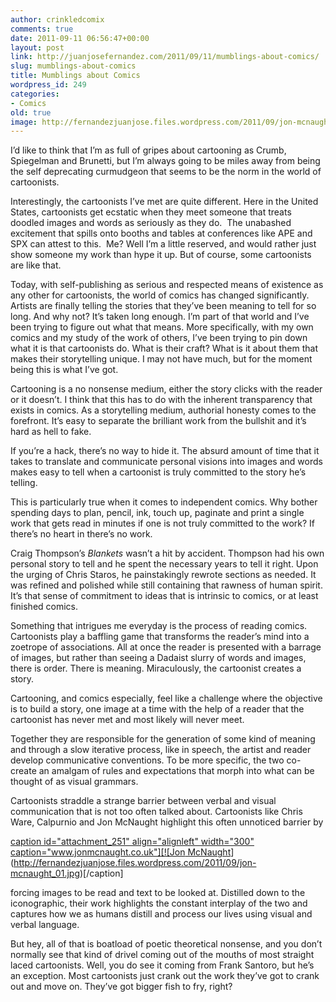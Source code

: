 ```yaml
---
author: crinkledcomix
comments: true
date: 2011-09-11 06:56:47+00:00
layout: post
link: http://juanjosefernandez.com/2011/09/11/mumblings-about-comics/
slug: mumblings-about-comics
title: Mumblings about Comics
wordpress_id: 249
categories:
- Comics
old: true
image: http://fernandezjuanjose.files.wordpress.com/2011/09/jon-mcnaught_01.jpg
---
```


I’d like to think that I’m as full of gripes about cartooning as Crumb, Spiegelman and Brunetti, but I’m always going to be miles away from being the self deprecating curmudgeon that seems to be the norm in the world of cartoonists.

Interestingly, the cartoonists I’ve met are quite different. Here in the United States, cartoonists get ecstatic when they meet someone that treats doodled images and words as seriously as they do.  The unabashed excitement that spills onto booths and tables at conferences like APE and SPX can attest to this.  Me? Well I’m a little reserved, and would rather just show someone my work than hype it up. But of course, some cartoonists are like that.
<!--more-->

Today, with self-publishing as serious and respected means of existence as any other for cartoonists, the world of comics has changed significantly. Artists are finally telling the stories that they’ve been meaning to tell for so long. And why not? It’s taken long enough. I’m part of that world and I’ve been trying to figure out what that means. More specifically, with my own comics and my study of the work of others, I’ve been trying to pin down what it is that cartoonists do. What is their craft? What is it about them that makes their storytelling unique. I may not have much, but for the moment being this is what I’ve got.

Cartooning is a no nonsense medium, either the story clicks with the reader or it doesn’t. I think that this has to do with the inherent transparency that exists in comics. As a storytelling medium, authorial honesty comes to the forefront. It’s easy to separate the brilliant work from the bullshit and it’s hard as hell to fake.

If you’re a hack, there’s no way to hide it. The absurd amount of time that it takes to translate and communicate personal visions into images and words makes easy to tell when a cartoonist is truly committed to the story he’s telling.

This is particularly true when it comes to independent comics. Why bother spending days to plan, pencil, ink, touch up, paginate and print a single work that gets read in minutes if one is not truly committed to the work? If there’s no heart in there’s no work.

Craig Thompson’s _Blankets_ wasn’t a hit by accident. Thompson had his own personal story to tell and he spent the necessary years to tell it right. Upon the urging of Chris Staros, he painstakingly rewrote sections as needed. It was refined and polished while still containing that rawness of human spirit.  It’s that sense of commitment to ideas that is intrinsic to comics, or at least finished comics.

Something that intrigues me everyday is the process of reading comics. Cartoonists play a baffling game that transforms the reader’s mind into a zoetrope of associations. All at once the reader is presented with a barrage of images, but rather than seeing a Dadaist slurry of words and images, there is order. There is meaning. Miraculously, the cartoonist creates a story.

Cartooning, and comics especially, feel like a challenge where the objective is to build a story, one image at a time with the help of a reader that the cartoonist has never met and most likely will never meet.

Together they are responsible for the generation of some kind of meaning and through a slow iterative process, like in speech, the artist and reader develop communicative conventions. To be more specific, the two co-create an amalgam of rules and expectations that morph into what can be thought of as visual grammars.

Cartoonists straddle a strange barrier between verbal and visual communication that is not too often talked about. Cartoonists like Chris Ware, Calpurnio and Jon McNaught highlight this often unnoticed barrier by

[caption id="attachment_251" align="alignleft" width="300" caption="www.jonmcnaught.co.uk"][![Jon McNaught](http://fernandezjuanjose.files.wordpress.com/2011/09/jon-mcnaught_01.jpg?w=300)](http://fernandezjuanjose.files.wordpress.com/2011/09/jon-mcnaught_01.jpg)[/caption]

forcing images to be read and text to be looked at. Distilled down to the iconographic, their work highlights the constant interplay of the two and captures how we as humans distill and process our lives using visual and verbal language.

But hey, all of that is boatload of poetic theoretical nonsense, and you don’t normally see that kind of drivel coming out of the mouths of most straight laced cartoonists. Well, you do see it coming from Frank Santoro, but he’s an exception. Most cartoonists just crank out the work they’ve got to crank out and move on. They’ve got bigger fish to fry, right?
